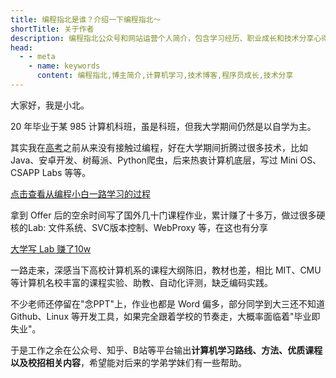 ```yaml
---
title: 编程指北是谁？介绍一下编程指北～
shortTitle: 关于作者
description: 编程指北公众号和网站运营个人简介，包含学习经历、职业成长和技术分享心得，致力于为计算机学习者提供系统化的学习指南和资源。
head:
  - - meta
    - name: keywords
      content: 编程指北,博主简介,计算机学习,技术博客,程序员成长,技术分享
---
```



大家好，我是小北。

20 年毕业于某 985 计算机科班，虽是科班，但我大学期间仍然是以自学为主。

其实我在[高考](/aboutme/life/2016_gaokao.html)之前从来没有接触过编程，好在大学期间折腾过很多技术，比如Java、安卓开发、树莓派、Python爬虫，后来热衷计算机底层，写过 Mini OS、CSAPP Labs 等等。

[点击查看从编程小白一路学习的过程](/aboutme/programming_road.html)

拿到 Offer 后的空余时间写了国外几十门课程作业，累计赚了十多万，做过很多硬核的Lab: 文件系统、SVC版本控制、WebProxy 等，在这也有分享

[大学写 Lab 赚了10w](/aboutme/make_money_labs.html)

一路走来，深感当下高校计算机系的课程大纲陈旧，教材也差，相比 MIT、CMU 等计算机名校丰富的课程实验、助教、自动化评测，缺乏编码实践。

不少老师还停留在"念PPT"上，作业也都是 Word 偏多，部分同学到大三还不知道 Github、Linux 等开发工具，如果完全跟着学校的节奏走，大概率面临着"毕业即失业"。

于是工作之余在公众号、知乎、B站等平台输出**计算机学习路线、方法、优质课程以及校招相关内容**，希望能对后来的学弟学妹们有一些帮助。